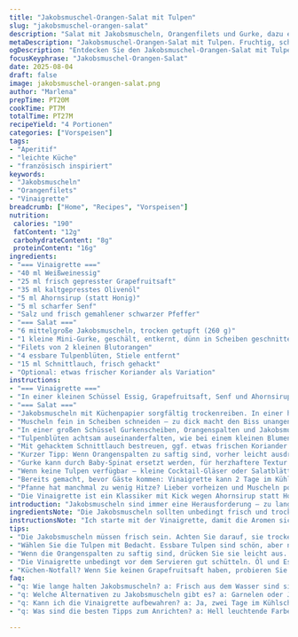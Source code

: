 ```yaml
---
title: "Jakobsmuschel-Orangen-Salat mit Tulpen"
slug: "jakobsmuschel-orangen-salat"
description: "Salat mit Jakobsmuscheln, Orangenfilets und Gurke, dazu eine fruchtige Senf-Vinaigrette. Schnelle Zubereitung, ohne Milch und Gluten, mit einer leicht süßlichen Note durch Honigersatz. Die Ostereier-Tulpen dienen als essbare Schalen. Perfekt für Aperitif oder leichte Vorspeise."
metaDescription: "Jakobsmuschel-Orangen-Salat mit Tulpen. Fruchtig, schnell zubereitet, perfekt für Aperitif oder Vorspeise. Glutenfrei und milchfrei"
ogDescription: "Entdecken Sie den Jakobsmuschel-Orangen-Salat mit Tulpen. Einfache Zubereitung, frische Aromen. Ideal für besondere Anlässe"
focusKeyphrase: "Jakobsmuschel-Orangen-Salat"
date: 2025-08-04
draft: false
image: jakobsmuschel-orangen-salat.png
author: "Marlena"
prepTime: PT20M
cookTime: PT7M
totalTime: PT27M
recipeYield: "4 Portionen"
categories: ["Vorspeisen"]
tags:
- "Aperitif"
- "leichte Küche"
- "französisch inspiriert"
keywords:
- "Jakobsmuscheln"
- "Orangenfilets"
- "Vinaigrette"
breadcrumb: ["Home", "Recipes", "Vorspeisen"]
nutrition: 
 calories: "190"
 fatContent: "12g"
 carbohydrateContent: "8g"
 proteinContent: "16g"
ingredients:
- "=== Vinaigrette ==="
- "40 ml Weißweinessig"
- "25 ml frisch gepresster Grapefruitsaft"
- "35 ml kaltgepresstes Olivenöl"
- "5 ml Ahornsirup (statt Honig)"
- "5 ml scharfer Senf"
- "Salz und frisch gemahlener schwarzer Pfeffer"
- "=== Salat ==="
- "6 mittelgroße Jakobsmuscheln, trocken getupft (260 g)"
- "1 kleine Mini-Gurke, geschält, entkernt, dünn in Scheiben geschnitten"
- "Filets von 2 kleinen Blutorangen"
- "4 essbare Tulpenblüten, Stiele entfernt"
- "15 ml Schnittlauch, frisch gehackt"
- "Optional: etwas frischer Koriander als Variation"
instructions:
- "=== Vinaigrette ==="
- "In einer kleinen Schüssel Essig, Grapefruitsaft, Senf und Ahornsirup mit einem Schneebesen vermischen. Öl langsam einfließen lassen, bis es bindet. Mit Salz und Pfeffer abschmecken. Nicht zu süß machen – Grapefruit bringt genug Säure und bitter-herbe Noten."
- "=== Salat ==="
- "Jakobsmuscheln mit Küchenpapier sorgfältig trockenreiben. In einer heißen beschichteten Pfanne ohne Fett kurz anbraten. 1 Minute pro Seite, bis sie goldbraun werden, dabei regelmäßig die Pfanne schwenken, um eine gleichmäßige Bräunung zu erzielen. Danach sofort salzen und pfeffern. Auf einem Teller abkühlen lassen bis lauwarm, nicht komplett kalt – sonst verlieren sie Textur."
- "Muscheln fein in Scheiben schneiden – zu dick macht den Biss unangenehm, zu dünn neigt zum Zerfallen."
- "In einer großen Schüssel Gurkenscheiben, Orangenspalten und Jakobsmuschelstreifen vorsichtig vermischen. Die Vinaigrette dazugeben und sofort unterheben, damit sich alles gut verbindet, aber nicht matschig wird."
- "Tulpenblüten achtsam auseinanderfalten, wie bei einem kleinen Blumenkorb. Salatmischung gleichmäßig darin verteilen."
- "Mit gehacktem Schnittlauch bestreuen, ggf. etwas frischen Koriander für den extra Frischekick. Direkt servieren, sonst welken die Blüten."
- "Kurzer Tipp: Wenn Orangenspalten zu saftig sind, vorher leicht ausdrücken. Verhindert, dass der Salat zu wässrig wird."
- "Gurke kann durch Baby-Spinat ersetzt werden, für herzhaftere Textur."
- "Wenn keine Tulpen verfügbar – kleine Cocktail-Gläser oder Salatblätter unwiderruflich einsetzbar."
- "Bereits gemacht, bevor Gäste kommen: Vinaigrette kann 2 Tage im Kühlschrank aufbewahrt werden. Jakobsmuscheln aber frisch, sonst zu zäh."
- "Pfanne hat manchmal zu wenig Hitze? Lieber vorheizen und Muscheln portionsweise braten, sonst kochen sie im eigenen Saft und verlieren Aroma."
- "Die Vinaigrette ist ein Klassiker mit Kick wegen Ahornsirup statt Honig – seltener, gibt Tiefe. Grapefruitsaft statt Orangensaft bringt frischere Bitterkeit, die mit Fruchtsäure balanciert."
introduction: "Jakobsmuscheln sind immer eine Herausforderung – zu lange gebraten zäh, zu kurz gekocht langweilig. Ich habe gelernt, dass die Kunst darin besteht, sie schnell und heiß anzubraten, bis sie leicht karamellisieren, aber innen noch zart bleiben. Die Kombination mit fruchtigen Orangenfilets bringt genau das richtige Maß an Süße und Säure. Frische Gurkenscheiben sorgen für knackigen Kontrast und einen kühlen Abgang. Tulpenblüten als essbare Schalen habe ich ausprobiert, um den Salat besonders zu präsentieren, ohne zusätzliche Geschmacksnoten aufdrängen – sieht auch optisch spektakulär aus. Die Vinaigrette mit frisch gepresstem Grapefruitsaft und Ahornsirup ist mein persönlicher Twist, bringt eine bitter-unterlegte Süße, die das Ganze auflockert. Nur wenig Senf, sonst wird es zu scharf – das Gleichgewicht ist hier entscheidend. Alles zusammen macht das Ganze zu einem schnellen, aber eleganten Gericht, das man leicht abwandeln kann – Gurke gegen Babyspinat, Orangen gegen Blutorangen oder Clementinen, je nach Saison."
ingredientsNote: "Die Jakobsmuscheln sollten unbedingt frisch und trocken sein – Feuchtigkeit in der Pfanne verhindert die schöne Bräunung. Statt Honig mag ich Ahornsirup, da er geschmacksneutraler aber vollmundiger ist. Grapefruitsaft ist der Trick für die richtige Säure, wenn keine weißen Wein- oder Apfelessige zur Hand sind. Mini-Gurke kann ganz leicht durch zarten Babyspinat oder dünne Fenchelscheiben ersetzt werden, um anders Texturen einzubringen. Essbare Tulpenblüten sind nicht überall erhältlich; hier tut es auch eine kleine Salatblatt-Schale oder ein hübsches Glas. Schnittlauch ist klassisch, wer mutig ist, fügt frischen Koriander oder Dill dazu – verändert den Charakter dramatisch, was ich gern abends probiere. Alles in allem einfach, aber mit kleinen Stellschrauben, die jede Zubereitung einzigartig machen. Wichtig: Vinaigrette sollte vor dem Servieren unbedingt gut gemischt sein, Öl und Säure sonst trennen sich schnell."
instructionsNote: "Ich starte mit der Vinaigrette, damit die Aromen sich setzen können – während sie ruht, schalte ich den Herd an und bereite Muscheln vor. Die Hitze in der Pfanne ist das A und O: sie muss richtig heiß sein, Muscheln sollten zischen und sofort Farbe bekommen. Nicht zu viel auf einmal braten, sonst fällt Temperatur ab – lieber in zwei Chargen. Die Muscheln nach dem Braten nicht sofort in den Kühlschrank, sie verlieren sonst an Geschmack und Textur. Lauwarm schmecken sie besser – gibt mir außerdem Zeit, das Gemüse zu schneiden und den Salat zusammenzumischen. Orangenspalten richtig zu filetieren ist eine Kunst für sich, da ich darauf achte, die bittere Haut komplett zu entfernen. Wenn die Orangen zu feucht oder matschig sind, presse ich sie leicht aus, sonst wird der Salat schnell wässrig. Beim Anrichten unbedingt vorsichtig mit den Blüten umgehen – zu viel Gewalt lässt sie welken. Der Schnittlauchkommentar: frisch und kurz vor dem Servieren darüber – sonst wird das Aroma verflogen. Wenn sehr eiligen Gästen, kann man die Vinaigrette auch kurz vor dem Servieren nochmal umrühren. Der Salat ist dann im Geschmack am intensivsten."
tips:
- "Die Jakobsmuscheln müssen frisch sein. Achten Sie darauf, sie trocken zu tupfen. Feuchtigkeit verhindert schönes Anbraten. Wenn sie zu lange in der Pfanne sind, werden sie zäh. 1 Minute pro Seite reicht, bei hoher Temperatur anbraten. Regelmäßig die Pfanne schwenken. Das sorgt für gleichmäßige Bräunung."
- "Wählen Sie die Tulpen mit Bedacht. Essbare Tulpen sind schön, aber nicht immer leicht zu finden. Falls keine vorhanden sind, verwenden Sie kleine Gläser oder Salatblätter. Vorteil der Blüten: Sie bringen Frische und Farbe ins Spiel. Außerhalb der Saison können auch andere essbare Blüten genutzt werden."
- "Wenn die Orangenspalten zu saftig sind, drücken Sie sie leicht aus. Das verhindert, dass der Salat matschig wird. Achten Sie darauf, die bittere Haut der Orangen vollständig zu entfernen. Der Kontrast zwischen süß, sauer und knackig ist entscheidend für das Gesamtbild."
- "Die Vinaigrette unbedingt vor dem Servieren gut schütteln. Öl und Essig trennen sich schnell. Zum Lagern einfach zwei Tage kühl aufbewahren. Aber die Jakobsmuscheln dürfen nicht vorbereitet werden. Unbedingt frisch zubereiten, um das volle Aroma zu erhalten."
- "Küchen-Notfall? Wenn Sie keinen Grapefruitsaft haben, probieren Sie Limetten- oder Zitronensaft. Auch weisser Balsamico kann helfen. Vinaigrette sollte immer eine Balance halten zwischen Säure und Süße. Ein bisschen mehr Sirup, wenn die Grapefruit zu sauer ist."
faq:
- "q: Wie lange halten Jakobsmuscheln? a: Frisch aus dem Wasser sind sie am besten. 1 Tag im Kühlschrank. Nach zwei Tagen wird die Textur problematisch. Im Gefrierfach? Da verliert der Geschmack. Saftige Muscheln sind das Ziel, daher frisch einkaufen."
- "q: Welche Alternativen zu Jakobsmuscheln gibt es? a: Garnelen oder Jakobsmuschelstreifen sind gut denkbar. Geschmacklich ähnlich, aber etwas anderen Biss. Auch gegrillte Zucchini können toll sein. Vegetarische Option? Tofu mariniert, anbraten und hinzufügen."
- "q: Kann ich die Vinaigrette aufbewahren? a: Ja, zwei Tage im Kühlschrank. Schütteln nicht vergessen vor dem Servieren. Für mehr Aroma, vielleicht frischen Zitronensaft hinzufügen. Und wieder, nicht zu süß machen, schmeckt sonst unharmonisch."
- "q: Was sind die besten Tipps zum Anrichten? a: Hell leuchtende Farben sind wichtig. Stellen Sie sicher, dass die Vinaigrette gleichmäßig verteilt ist. Mit frischem Schnittlauch bestreuen. Blüten vorsichtig behandeln, sonst welken sie schnell. Ein Bild sagen mehr als tausend Worte."

---
```

